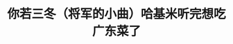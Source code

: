 ---
title: 你若三冬（将军的小曲）哈基米听完想吃广东菜了
adaptedFrom: 你若三冬
sources:
  - sourceType: bilibili
    bvid: BV1zP3iz1Eg2
---
